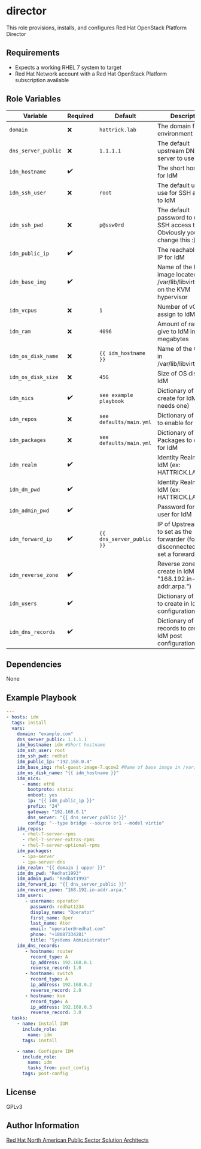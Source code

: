 director
=========

This role provisions, installs, and configures Red Hat OpenStack Platform Director

Requirements
------------

- Expects a working RHEL 7 system to target
- Red Hat Network account with a Red Hat OpenStack Platform subscription available

Role Variables
--------------

| Variable        | Required | Default  | Description                                                                                                                                                                                                                                     |
| --------------- | -------- | -------- | ----------------------------------------------------------------------------------------------------------------------------------------------------------------------------------------------------------------------------------------------- |
| `domain` | :x:      | ```hattrick.lab``` | The domain for the environment |
| `dns_server_public` | :x:      | ```1.1.1.1``` | The default upstream DNS server to use |
| `idm_hostname` | :heavy_check_mark:      |  | The short hostname for IdM |
| `idm_ssh_user` | :x:      | ```root``` | The default user to use for SSH access to IdM |
| `idm_ssh_pwd` | :x:      | ```p@ssw0rd``` | The default password to use for SSH access to IdM. Obviously you'd change this :) |
| `idm_public_ip` | :heavy_check_mark:      |  | The reachable public IP for IdM |
| `idm_base_img` | :heavy_check_mark:      |  | Name of the base image located in /var/lib/libvirt/images on the KVM hypervisor |
| `idm_vcpus` | :x:      | ```1``` | Number of vCPUS to assign to IdM |
| `idm_ram` | :x:      | ```4096``` | Amount of ram to give to IdM in megabytes |
| `idm_os_disk_name` | :x:      | ```{{ idm_hostname }}``` | Name of the OS disk in /var/lib/libvirt/images |
| `idm_os_disk_size` | :x:      | ```45G``` | Size of OS disk for IdM |
| `idm_nics` | :heavy_check_mark:      | ```see example playbook``` | Dictionary of NICs to create for IdM (only needs one) |
| `idm_repos` | :x:      | ```see defaults/main.yml``` | Dictionary of Repos to enable for IdM |
| `idm_packages` | :x:      | ```see defaults/main.yml``` | Dictionary of Packages to create for IdM |
| `idm_realm` | :heavy_check_mark:      |  | Identity Realm for IdM (ex: HATTRICK.LAB) |
| `idm_dm_pwd` | :heavy_check_mark:      |  | Identity Realm for IdM (ex: HATTRICK.LAB) |
| `idm_admin_pwd` | :heavy_check_mark:      |  | Password for admin user for IdM |
| `idm_forward_ip` | :heavy_check_mark:      | ```{{ dns_server_public }}```  | IP of Upstream DNS to set as the forwarder (for disconnected, don't set a forward IP) |
| `idm_reverse_zone` | :heavy_check_mark:      |  | Reverse zone to create in IdM (ex: "168.192.in-addr.arpa.") |
| `idm_users` | :heavy_check_mark:      |  | Dictionary of users to create in IdM post configuration |
| `idm_dns_records` | :heavy_check_mark:      |  | Dictionary of DNS records to create in IdM post configuration |

Dependencies
------------

None

Example Playbook
----------------

```yaml
---
- hosts: idm
  tags: install
  vars:
    domain: "example.com"
    dns_server_public: 1.1.1.1
    idm_hostname: idm #Short hostname
    idm_ssh_user: root
    idm_ssh_pwd: redhat
    idm_public_ip: "192.168.0.4"
    idm_base_img: rhel-guest-image-7.qcow2 #Name of base image in /var/lib/libvirt/images on KVM hypervisor
    idm_os_disk_name: "{{ idm_hostname }}"
    idm_nics:
      - name: eth0
        bootproto: static
        onboot: yes
        ip: "{{ idm_public_ip }}"
        prefix: "24"
        gateway: "192.168.0.1"
        dns_server: "{{ dns_server_public }}"
        config: "--type bridge --source br1 --model virtio"
    idm_repos:
      - rhel-7-server-rpms
      - rhel-7-server-extras-rpms
      - rhel-7-server-optional-rpms
    idm_packages:
      - ipa-server
      - ipa-server-dns
    idm_realm: "{{ domain | upper }}"
    idm_dm_pwd: "Redhat1993"
    idm_admin_pwd: "Redhat1993"
    idm_forward_ip: "{{ dns_server_public }}"
    idm_reverse_zone: "168.192.in-addr.arpa."
    idm_users:
       - username: operator
         password: redhat1234
         display_name: "Operator"
         first_name: Oper
         last_name: Ator
         email: "operator@redhat.com"
         phone: "+18887334281"
         title: "Systems Administrator"
    idm_dns_records:
       - hostname: router
         record_type: A
         ip_address: 192.168.0.1
         reverse_record: 1.0
       - hostname: switch
         record_type: A
         ip_address: 192.168.0.2
         reverse_record: 2.0
       - hostname: kvm
         record_type: A
         ip_address: 192.168.0.3
         reverse_record: 3.0
  tasks:
    - name: Install IDM
      include_role:
        name: idm
      tags: install

    - name: Configure IDM
      include_role:
        name: idm
        tasks_from: post_config
      tags: post-config
```

License
-------

GPLv3

Author Information
------------------

[Red Hat North American Public Sector Solution Architects](https://redhatgov.io)
